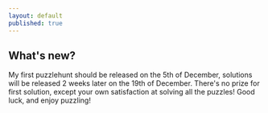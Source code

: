 ```yaml
---
layout: default
published: true
---
```

## What's new?

My first puzzlehunt should be released on the 5th of December, solutions will be released 2 weeks later on the 19th of December. There's no prize for first solution, except your own satisfaction at solving all the puzzles! Good luck, and enjoy puzzling!  

